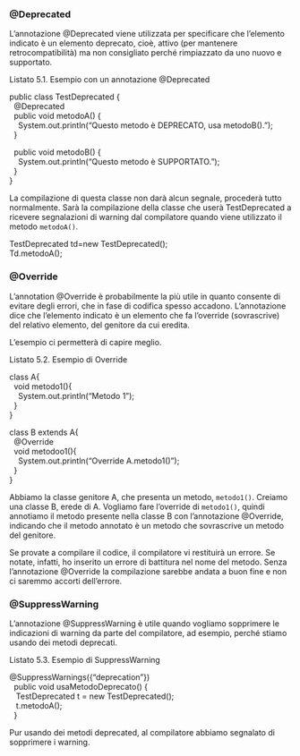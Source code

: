 ### @Deprecated

L’annotazione @Deprecated viene utilizzata per specificare che l’elemento indicato è un elemento deprecato, cioè, attivo (per mantenere retrocompatibilità) ma non consigliato perché rimpiazzato da uno nuovo e supportato.

Listato 5.1. Esempio con un annotazione @Deprecated

public class TestDeprecated {  
  @Deprecated  
  public void metodoA() {  
    System.out.println(“Questo metodo è DEPRECATO, usa metodoB().”);  
  }

  public void metodoB() {  
    System.out.println(“Questo metodo è SUPPORTATO.”);  
  }  
}

La compilazione di questa classe non darà alcun segnale, procederà tutto normalmente. Sarà la compilazione della classe che userà TestDeprecated a ricevere segnalazioni di warning dal compilatore quando viene utilizzato il metodo `metodoA()`.

TestDeprecated td=new TestDeprecated();  
Td.metodoA();

### @Override

L’annotation @Override è probabilmente la più utile in quanto consente di evitare degli errori, che in fase di codifica spesso accadono. L’annotazione dice che l’elemento indicato è un elemento che fa l’override (sovrascrive) del relativo elemento, del genitore da cui eredita.

L’esempio ci permetterà di capire meglio.

Listato 5.2. Esempio di Override

class A{  
  void metodo1(){  
    System.out.println(“Metodo 1”);  
  }  
}

class B extends A{  
  @Override  
  void metodoo1(){  
    System.out.println(“Override A.metodo1()”);  
  }  
}

Abbiamo la classe genitore A, che presenta un metodo, `metodo1()`. Creiamo una classe B, erede di A. Vogliamo fare l’override di `metodo1()`, quindi annotiamo il metodo presente nella classe B con l’annotazione @Override, indicando che il metodo annotato è un metodo che sovrascrive un metodo del genitore.

Se provate a compilare il codice, il compilatore vi restituirà un errore. Se notate, infatti, ho inserito un errore di battitura nel nome del metodo. Senza l’annotazione @Override la compilazione sarebbe andata a buon fine e non ci saremmo accorti dell’errore.

### @SuppressWarning

L’annotazione @SuppressWarning è utile quando vogliamo sopprimere le indicazioni di warning da parte del compilatore, ad esempio, perché stiamo usando dei metodi deprecati.

Listato 5.3. Esempio di SuppressWarning

@SuppressWarnings({“deprecation”})  
  public void usaMetodoDeprecato() {  
   TestDeprecated t = new TestDeprecated();  
   t.metodoA();  
  }

Pur usando dei metodi deprecated, al compilatore abbiamo segnalato di sopprimere i warning.